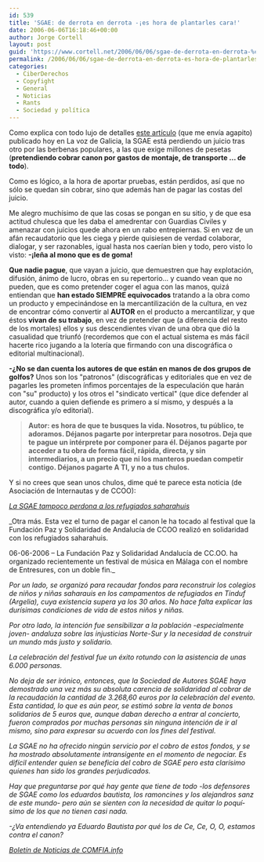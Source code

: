 ```yaml
---
id: 539
title: 'SGAE: de derrota en derrota -¡es hora de plantarles cara!'
date: 2006-06-06T16:18:46+00:00
author: Jorge Cortell
layout: post
guid: 'https://www.cortell.net/2006/06/06/sgae-de-derrota-en-derrota-%c2%a1es-hora-de-plantarles-cara/'
permalink: /2006/06/06/sgae-de-derrota-en-derrota-es-hora-de-plantarles-cara/
categories:
  - CiberDerechos
  - Copyfight
  - General
  - Noticias
  - Rants
  - Sociedad y polí­tica
---
```

Como explica con todo lujo de detalles <a title="SGAE pierde juicios por berbenas" target="_blank" href="https://www.lavozdegalicia.es/inicio/noticia.jsp?CAT=126&TEXTO=4834975">este artí­culo</a> (que me enví­a agapito) publicado hoy en La voz de Galicia, la SGAE está perdiendo un juicio tras otro por las berbenas populares, a las que exige millones de pesetas (**pretendiendo cobrar canon por gastos de montaje, de transporte ... de todo**).

Como es lógico, a la hora de aportar pruebas, están perdidos, así­ que no sólo se quedan sin cobrar, sino que además han de pagar las costas del juicio.

Me alegro muchí­simo de que las cosas se pongan en su sitio, y de que esa actitud chulesca que les daba el amedrentar con Guardias Civiles y amenazar con juicios quede ahora en un rabo entrepiernas. Si en vez de un afán recaudatorio que les ciega y pierde quisiesen de verdad colaborar, dialogar, y ser razonables, igual hasta nos caerí­an bien y todo, pero visto lo visto: **-¡leña al mono que es de goma!**

**Que nadie pague**, que vayan a juicio, que demuestren que hay explotación, difusión, ánimo de lucro, obras en su repertorio... y cuando vean que no pueden, que es como pretender coger el agua con las manos, quizá entiendan que **han estado SIEMPRE equivocados** tratando a la obra como un producto y empecinándose en la mercantilización de la cultura, en vez de encontrar cómo convertir al **AUTOR** en el producto a mercantilizar, y que éstos **vivan de su trabajo**, en vez de pretender que (a diferencia del resto de los mortales) ellos y sus descendientes vivan de una obra que dió la casualidad que triunfó (recordemos que con el actual sistema es más fácil hacerte rico jugando a la loterí­a que firmando con una discográfica o editorial multinacional).

**-¿No se dan cuenta los autores de que están en manos de dos grupos de golfos?** Unos son los "patronos" (discográficas y editoriales que en vez de pagarles les prometen í­nfimos porcentajes de la especulación que harán con "su" producto) y los otros el "sindicato vertical" (que dice defender al autor, cuando a quien defiende es primero a sí­ mismo, y después a la discográfica y/o editorial).

> **Autor: es hora de que te busques la vida. Nosotros, tu público, te adoramos. Déjanos pagarte por interpretar para nosotros. Deja que te pague un intérprete por componer para él. Déjanos pagarte por acceder a tu obra de forma fácil, rápida, directa, y sin intermediarios, a un precio que ni los manteros puedan competir contigo. Déjanos pagarte A TI, y no a tus chulos.**

Y si no crees que sean unos chulos, dime qué te parece esta noticia (de Asociación de Internautas y de CCOO):

 _<a title="SGAE internautas" target="_blank" href="https://www.internautas.org/html/3715.html">La SGAE tampoco perdona a los refugiados saharahuis</a>_

_Otra más. Esta vez el turno de pagar el canon le ha tocado al festival que la Fundación Paz y Solidaridad de Andalucí­a de CCOO realizó en solidaridad con los refugiados saharahuis.
  
06-06-2006 – La Fundación Paz y Solidaridad Andalucí­a de CC.OO. ha organizado recientemente un festival de música en Málaga con el nombre de Entresures, con un doble fin._

_Por un lado, se organizó para recaudar fondos para reconstruir los colegios de niños y niñas saharauis en los campamentos de refugiados en Tinduf (Argelia), cuya existencia supera ya los 30 años. No hace falta explicar las durí­simas condiciones de vida de estos niños y niñas._

_Por otro lado, la intención fue sensibilizar a la población -especialmente joven- andaluza sobre las injusticias Norte-Sur y la necesidad de construir un mundo más justo y solidario._

_La celebración del festival fue un éxito rotundo con la asistencia de unas 6.000 personas._

_No deja de ser irónico, entonces, que la Sociedad de Autores SGAE haya demostrado una vez más su absoluta carencia de solidaridad al cobrar de la recaudación la cantidad de 3.268,60 euros por la celebración del evento. Esta cantidad, lo que es aún peor, se estimó sobre la venta de bonos solidarios de 5 euros que, aunque daban derecho a entrar al concierto, fueron comprados por muchas personas sin ninguna intención de ir al mismo, sino para expresar su acuerdo con los fines del festival._

_La SGAE no ha ofrecido ningún servicio por el cobro de estos fondos, y se ha mostrado absolutamente intransigente en el momento de negociar. Es difí­cil entender quien se beneficia del cobro de SGAE pero esta clarí­simo quienes han sido los grandes perjudicados._

_Hay que preguntarse por qué hay gente que tiene de todo -los defensores de SGAE como los eduardos bautista, los ramoncines y los alejandros sanz de este mundo- pero aún se sienten con la necesidad de quitar lo poquí­simo de los que no tienen casi nada._

_-¿Va entendiendo ya Eduardo Bautista por qué los de Ce, Ce, O, O, estamos contra el canon?_

_<a title="Comfia" target="_blank" href="https://www.comfia.info/noticias/">Boletí­n de Noticias de COMFIA.info</a>_
